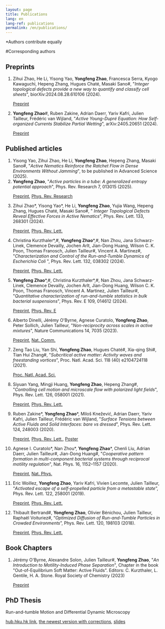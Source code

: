 ```yaml
---
layout: page
title: Publications
lang: en
lang-ref: publications
permalink: /en/publications/
---
```



*Authors contribute equally

#Corresponding authors

<h2>Preprints</h2>
<ol>

<li>Zihui Zhao, He Li, Yisong Yao, <strong>Yongfeng Zhao</strong>, Francesca Serra, Kyogo Kawaguchi, Hepeng Zhang, Hugues Chaté, Masaki Sano#, "<em>Integer topological defects provide a new way to quantify and classify cell sheets</em>", biorXiv:2024.08.28.610106  (2024). </li>

<a href="https://www.biorxiv.org/content/10.1101/2024.08.28.610106v1">Preprint</a>


<li><strong>Yongfeng Zhao</strong>#, Ruben Zakine, Adrian Daerr, Yariv Kafri, Julien Tailleur, Frédéric van Wijland, "<em>Active Young-Dupré Equation: How Self-organized Currents Stabilize Partial Wetting</em>", arXiv:2405.20651 (2024). </li>

<a href="https://arxiv.org/abs/2405.20651">Preprint</a>

</ol>
<h2>Published articles</h2>
<ol>

<li>Yisong Yao, Zihui Zhao, He Li, <strong>Yongfeng Zhao</strong>, Hepeng Zhang,
Masaki Sano#, "<em>Active Nematics Reinforce the Ratchet Flow in Dense Environments Without Jamming</em>", to be published in Advanced Science (2025).</li>

<li><strong>Yongfeng Zhao</strong>, "<em>Active particles in a tube: A generalized entropy potential approach</em>", Phys. Rev. Research 7, 013015 (2025).</li>

<a href="https://arxiv.org/abs/2111.06156">Preprint</a>, <a href="https://journals.aps.org/prresearch/abstract/10.1103/PhysRevResearch.7.013015">Phys. Rev. Research</a>

<li>Zihui Zhao*, Yisong Yao*, He Li, <strong>Yongfeng Zhao</strong>, Yujia Wang, Hepeng Zhang, Hugues Chaté, Masaki Sano#, "<em>
Integer Topological Defects Reveal Effective Forces in Active Nematics</em>", Phys. Rev. Lett. 133, 268301 (2024). </li>

<a href="https://arxiv.org/abs/2408.15431">Preprint</a>, <a href="https://journals.aps.org/prl/abstract/10.1103/PhysRevLett.133.268301">Phys. Rev. Lett.</a>

<li>Christina Kurzthaler*,#, <strong>Yongfeng Zhao</strong>*,#, Nan Zhou, Jana Schwarz-Linek, Clemence Devailly, Jochen Arlt, Jian-Dong Huang, Wilson C. K. Poon, Thomas Franosch, Julien Tailleur#, Vincent A. Martinez#, "<em>Characterization and Control of the Run-and-Tumble Dynamics of <it> Escherichia Coli </it></em>", Phys. Rev. Lett. 132, 038302 (2024).</li>

<a href="https://arxiv.org/abs/2212.11222">Preprint</a>, <a href="https://journals.aps.org/prl/abstract/10.1103/PhysRevLett.132.038302">Phys. Rev. Lett.</a>

<li><strong>Yongfeng Zhao</strong>*,#, Christina Kurzthaler*,#, Nan Zhou, Jana Schwarz-Linek, Clemence Devailly, Jochen Arlt, Jian-Dong Huang, Wilson C. K. Poon, Thomas Franosch, Vincent A. Martinez, Julien Tailleur#, "<em>Quantitative characterization of run-and-tumble statistics in bulk bacterial suspensions</em>", Phys. Rev. E 109, 014612 (2024).</li>

<a href="https://arxiv.org/abs/2212.10996">Preprint</a>, <a href="https://journals.aps.org/pre/abstract/10.1103/PhysRevE.109.014612">Phys. Rev. E</a>

<li>Alberto Dinelli, Jérémy O'Byrne, Agnese Curatolo, <strong>Yongfeng Zhao</strong>, Peter Sollich, Julien Tailleur, "<em>Non-reciprocity across scales in active mixtures</em>", Nature Communications 14, 7035 (2023).</li>

<a href="https://arxiv.org/abs/2203.07757">Preprint</a>, <a href="https://www.nature.com/articles/s41467-023-42713-5">Nat. Comm.</a>

<li>Zeng Tao Liu, Yan Shi, <strong>Yongfeng Zhao</strong>, Hugues Chaté#, Xia-qing Shi#, Tian Hui Zhang#, "<em>Subcritical active matter: Activity waves and freestanding vortices</em>", Proc. Natl. Acad. Sci. 118 (40) e2104724118 (2021).  </li>

<a href="https://doi.org/10.1073/pnas.2104724118">Proc. Natl. Acad. Sci.</a>

<li>Siyuan Yang, Mingji Huang, <strong>Yongfeng Zhao</strong>, Hepeng Zhang#, "<em>Controlling cell motion and microscale flow with polarized light fields</em>", Phys. Rev. Lett. 126, 058001 (2021). </li> 

<a href="https://arxiv.org/abs/2102.03543">Preprint</a>, <a href="https://doi.org/10.1103/PhysRevLett.126.058001">Phys. Rev. Lett.</a>

<li>Ruben Zakine*, <strong>Yongfeng Zhao</strong>*, Miloš Knežević, Adrian Daerr, Yariv Kafri, Julien Tailleur, Frédéric van Wijland, "<em>Surface Tensions between Active Fluids and Solid Interfaces: bare vs dressed</em>", Phys. Rev. Lett. 124, 248003 (2020). </li> 

<a href="https://arxiv.org/pdf/1907.07738">Preprint</a>, <a href="https://doi.org/10.1103/PhysRevLett.124.248003">Phys. Rev. Lett.</a>, <a href="{{site.url}}/assets/poster_fluid_solid.pdf">Poster</a>

<li>Agnese I. Curatolo*, Nan Zhou*, <strong>Yongfeng Zhao</strong>*, Chenli Liu, Adrian Daerr, Julien Tailleur#, Jian-Dong Huang#, "<em>Cooperative pattern formation in multi-component bacterial systems through reciprocal motility regulation</em>", Nat. Phys. 16, 1152–1157 (2020). </li> 

<a href="https://www.biorxiv.org/content/10.1101/798827v1.full.pdf">Preprint</a>, <a href="https://doi.org/10.1038/s41567-020-0964-z">Nat. Phys.</a> 

<li>Eric Woillez, <strong>Yongfeng Zhao</strong>, Yariv Kafri, Vivien Lecomte, Julien Tailleur, “<em>Activated escape of a self-propelled particle from a metastable state</em>”, Phys. Rev. Lett. 122, 258001 (2019). </li> 

<a href="https://arxiv.org/pdf/1904.00599">Preprint</a>, <a href="https://journals.aps.org/prl/abstract/10.1103/PhysRevLett.122.258001">Phys. Rev. Lett.</a> 

<li>Thibault Bertrand#, <strong>Yongfeng Zhao</strong>, Olivier Bénichou, Julien Tailleur, Raphaël Voituriez#, “<em>Optimized Diffusion of Run-and-Tumble Particles in Crowded Environments</em>”, Phys. Rev. Lett. 120, 198103 (2018). </li> 

<a href="https://arxiv.org/pdf/1711.05209">Preprint</a>, <a href="https://journals.aps.org/prl/abstract/10.1103/PhysRevLett.120.198103">Phys. Rev. Lett.</a>

</ol>

<h2>Book Chapters</h2>

<ol>

<li>Jérémy O'Byrne, Alexandre Solon, Julien Tailleur#, <strong>Yongfeng Zhao</strong>, "<em>An Introduction to Motility-Induced Phase Separation</em>", Chapter in the book "Out-of-Equilibrium Soft Matter: Active Fluids". Editors: C. Kurzthaler, L. Gentile, H. A. Stone. Royal Society of Chemistry (2023)</li>

<a href="https://arxiv.org/abs/2112.03979">Preprint</a> 

</ol>

<h2>PhD Thesis</h2>

Run-and-tumble Motion and Differential Dynamic Microscopy

<a href="http://hdl.handle.net/10722/238341">hub.hku.hk link</a>, <a href="{{site.url}}/assets/Thesis_YongfengZhao.pdf">the newest version with corrections</a>, <a href="{{site.url}}/assets/Thesis_Beamer_YongfengZhao.pdf">slides</a>
